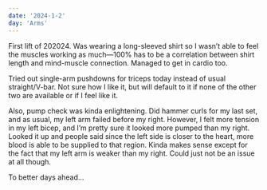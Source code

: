 ```yaml
---
date: '2024-1-2'
day: 'Arms'
---
```


First lift of 202024. Was wearing a long-sleeved shirt so I wasn’t able to feel the muscles working as much—100% has to be a correlation between shirt length and mind-muscle connection. Managed to get in cardio too.

Tried out single-arm pushdowns for triceps today instead of usual straight/V-bar. Not sure how I like it, but will default to it if none of the other two are available or if I feel like it.

Also, pump check was kinda enlightening. Did hammer curls for my last set, and as usual, my left arm failed before my right. However, I felt more tension in my left bicep, and I’m pretty sure it looked more pumped than my right. Looked it up and people said since the left side is closer to the heart, more blood is able to be supplied to that region. Kinda makes sense except for the fact that my left arm is weaker than my right. Could just not be an issue at all though.

To better days ahead...
